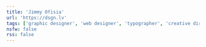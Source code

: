 ```yaml
---
title: 'Jimmy Ofisia'
url: 'https://dsgn.lv'
tags: ['graphic designer', 'web designer', 'typographer', 'creative director']
nsfw: false
rss: false
---
```


